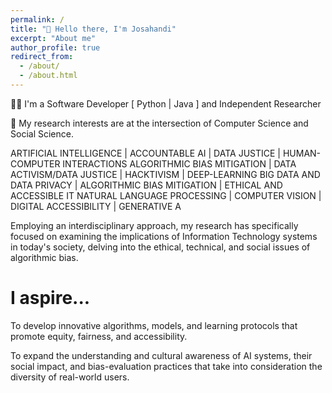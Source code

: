 ```yaml
---
permalink: /
title: "👋 Hello there, I'm Josahandi"
excerpt: "About me"
author_profile: true
redirect_from: 
  - /about/
  - /about.html
---
```


👩‍💻 I'm a Software Developer  [ Python | Java ] and Independent Researcher

🔬 My research interests are at the intersection of Computer Science and Social Science.  

ARTIFICIAL INTELLIGENCE | ACCOUNTABLE AI | DATA JUSTICE | HUMAN-COMPUTER INTERACTIONS
ALGORITHMIC BIAS MITIGATION | DATA ACTIVISM/DATA JUSTICE | HACKTIVISM | DEEP-LEARNING
BIG DATA AND DATA PRIVACY | ALGORITHMIC BIAS MITIGATION | ETHICAL AND ACCESSIBLE IT
NATURAL LANGUAGE PROCESSING | COMPUTER VISION | DIGITAL ACCESSIBILITY | GENERATIVE A



Employing an interdisciplinary approach, my research has specifically focused on examining the implications of Information Technology systems in today's society, delving into the ethical, technical, and social issues of algorithmic bias.



I aspire...
======
To develop innovative algorithms, models, and learning protocols that promote equity, fairness, and accessibility. 

To expand the understanding and cultural awareness of AI systems, their social impact, and bias-evaluation practices that take into consideration the diversity of real-world users.

